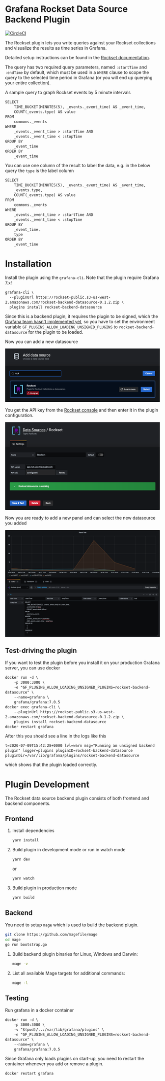 # Grafana Rockset Data Source Backend Plugin

[![CircleCI](https://circleci.com/gh/rockset/rockset-grafana-backend/tree/master.svg?style=svg)](https://circleci.com/gh/rockset/rockset-grafana-backend/tree/master)

The Rockset plugin lets you write queries against your Rockset collections and visualize the
results as time series in Grafana.

Detailed setup instructions can be found in the [Rockset documentation](https://docs.rockset.com/grafana/).

The query has two required query parameters, named `:startTime` and `:endTime` by default, which must be used
in a `WHERE` clause to scope the query to the selected time period in Grafana (or you will end up querying
your entire collection).

A sample query to graph Rockset events by 5 minute intervals

```
SELECT
    TIME_BUCKET(MINUTES(5), _events._event_time) AS _event_time,
    COUNT(_events.type) AS value
FROM
    commons._events
WHERE
    _events._event_time > :startTime AND
    _events._event_time < :stopTime
GROUP BY
    _event_time
ORDER BY
    _event_time
```

You can use one column of the result to label the data, e.g. in the below query the `type` is the label column

```
SELECT
    TIME_BUCKET(MINUTES(5), _events._event_time) AS _event_time,
    _events.type,
    COUNT(_events.type) AS value
FROM
    commons._events
WHERE
    _events._event_time > :startTime AND
    _events._event_time < :stopTime
GROUP BY
    _event_time,
    type
ORDER BY
    _event_time
```

# Installation

Install the plugin using the `grafana-cli`. Note that the plugin require Grafana 7.x!

```
grafana-cli \
  --pluginUrl https://rockset-public.s3-us-west-2.amazonaws.com/rockset-backend-datasource-0.1.2.zip \
  plugins install rockset-backend-datasource
```

Since this is a backend plugin, it requires the plugin to be signed,
which the 
[Grafana team hasn't implemented yet](https://grafana.com/docs/grafana/latest/developers/plugins/sign-a-plugin/), 
so you have to set the environment variable
`GF_PLUGINS_ALLOW_LOADING_UNSIGNED_PLUGINS` to `rockset-backend-datasource` for the plugin to be loaded.

Now you can add a new datasource

![image](img/plugin.png)

You get the API key from the [Rockset console](https://console.rockset.com/apikeys) and then enter it in the plugin configuration.

![image](img/plugin-config.png)

Now you are ready to add a new panel and can select the new datasource you added

![image](img/labels.png)

## Test-driving the plugin

If you want to test the plugin before you install it on your production Grafana server, you can use docker

```
docker run -d \
    -p 3000:3000 \
    -e "GF_PLUGINS_ALLOW_LOADING_UNSIGNED_PLUGINS=rockset-backend-datasource" \
    --name=grafana \
    grafana/grafana:7.0.5
docker exec grafana-cli \
    --pluginUrl https://rockset-public.s3-us-west-2.amazonaws.com/rockset-backend-datasource-0.1.2.zip \
    plugins install rockset-backend-datasource
docker restart grafana
```

After this you should see a line in the logs like this

```
t=2020-07-09T15:42:28+0000 lvl=warn msg="Running an unsigned backend plugin" logger=plugins pluginID=rockset-backend-datasource pluginDir=/var/lib/grafana/plugins/rockset-backend-datasource
```

which shows that the plugin loaded correctly.

# Plugin Development

The Rockset data source backend plugin consists of both frontend and backend components.

## Frontend

1. Install dependencies    
    ```BASH
    yarn install
    ```
2. Build plugin in development mode or run in watch mode  
    ```BASH
    yarn dev
    ```
    or
    ```BASH
    yarn watch
    ```
3. Build plugin in production mode
    ```BASH
    yarn build
    ```

## Backend

You need to setup `mage` which is used to build the backend plugin.

```BASH
git clone https://github.com/magefile/mage
cd mage
go run bootstrap.go
```

1. Build backend plugin binaries for Linux, Windows and Darwin:
    ```BASH
    mage -v
    ```

2. List all available Mage targets for additional commands:
    ```BASH
    mage -l
    ```

## Testing

Run grafana in a docker container

```
docker run -d \
    -p 3000:3000 \
    -v "$(pwd)/..:/var/lib/grafana/plugins" \
    -e "GF_PLUGINS_ALLOW_LOADING_UNSIGNED_PLUGINS=rockset-backend-datasource" \
    --name=grafana \
    grafana/grafana:7.0.5
```

Since Grafana only loads plugins on start-up, you need to restart the container whenever you add or remove a plugin.

```
docker restart grafana
```
